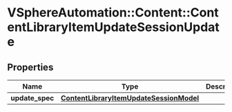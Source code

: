 # VSphereAutomation::Content::ContentLibraryItemUpdateSessionUpdate

## Properties
Name | Type | Description | Notes
------------ | ------------- | ------------- | -------------
**update_spec** | [**ContentLibraryItemUpdateSessionModel**](ContentLibraryItemUpdateSessionModel.md) |  | 


